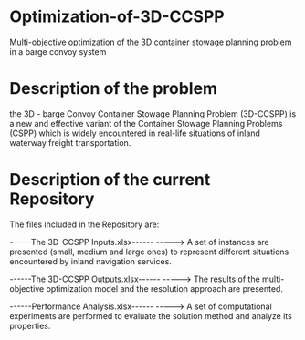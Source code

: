 # Optimization-of-3D-CCSPP
Multi-objective optimization of the 3D container stowage planning problem in a barge convoy system

# Description of the problem
the 3D - barge Convoy Container Stowage Planning Problem (3D-CCSPP) is a new and effective variant of the Container Stowage Planning Problems (CSPP) which is widely encountered in real-life situations of inland waterway freight transportation.

# Description of the current Repository
The files included in the Repository are: 

------The 3D-CCSPP Inputs.xlsx------
      -----> A set of instances are presented (small, medium and large ones) to represent different situations encountered by inland navigation services.
      
------The 3D-CCSPP Outputs.xlsx------
      -----> The results of the multi-objective optimization model and the resolution approach are presented.

------Performance Analysis.xlsx------
      -----> A set of computational experiments are performed to evaluate the solution method and analyze its properties.
      
